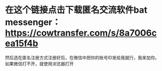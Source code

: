 # 在这个链接点击下载匿名交流软件bat messenger：https://cowtransfer.com/s/8a7006cea15f4b

然后选在匿名注册方式注册好后，在微信中把你的账号ID发给我就行，我来加你。如果微信打不开，就使用浏览器打开
